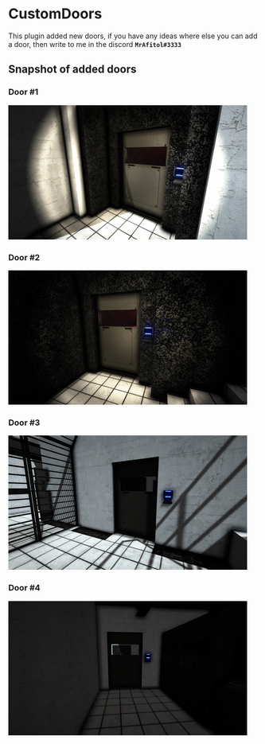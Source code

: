 # CustomDoors
This plugin added new doors, if you have any ideas where else you can add a door, then write to me in the discord **`MrAfitol#3333`**

## Snapshot of added doors
### Door #1
![Header](https://github.com/MrAfitol/CustomDoors/blob/main/Snapshots/Door1.png)
### Door #2
![Header](https://github.com/MrAfitol/CustomDoors/blob/main/Snapshots/Door2.png)
### Door #3
![Header](https://github.com/MrAfitol/CustomDoors/blob/main/Snapshots/Door3.png)
### Door #4
![Header](https://github.com/MrAfitol/CustomDoors/blob/main/Snapshots/Door4.png)
